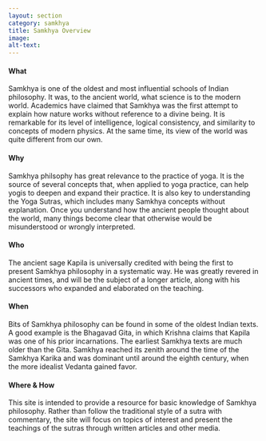 ```yaml
---
layout: section
category: samkhya
title: Samkhya Overview
image: 
alt-text:
---
```

#### What
Samkhya is one of the oldest and most influential schools of Indian philosophy. It was, to the ancient world, what science is to the modern world. Academics have claimed that Samkhya was the first attempt to explain how nature works without reference to a divine being. It is remarkable for its level of intelligence, logical consistency, and similarity to concepts of modern physics. At the same time, its view of the world was quite different from our own.

#### Why
Samkhya philsophy has great relevance to the practice of yoga. It is the source of several concepts that, when applied to yoga practice, can help yogis to deepen and expand their practice. It is also key to understanding the Yoga Sutras, which includes many Samkhya concepts without explanation. Once you understand how the ancient people thought about the world, many things become clear that otherwise would be misunderstood or wrongly interpreted.

#### Who
The ancient sage Kapila is universally credited with being the first to present Samkhya philosophy in a systematic way. He was greatly revered in ancient times, and will be the subject of a longer article, along with his successors who expanded and elaborated on the teaching.

#### When
Bits of Samkhya philosophy can be found in some of the oldest Indian texts. A good example is the Bhagavad Gita, in which Krishna claims that Kapila was one of his prior incarnations. The earliest Samkhya texts are much older than the Gita. Samkhya reached its zenith around the time of the Samkhya Karika and was dominant until around the eighth century, when the more idealist Vedanta gained favor. 

#### Where & How
This site is intended to provide a resource for basic knowledge of Samkhya philosophy. Rather than follow the traditional style of a sutra with commentary, the site will focus on topics of interest and present the teachings of the sutras through written articles and other media.
